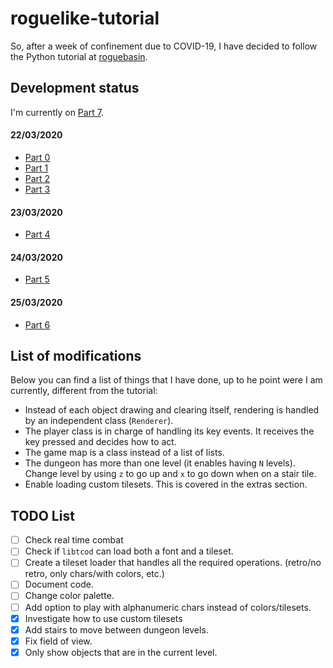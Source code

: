 # roguelike-tutorial
So, after a week of confinement due to COVID-19, I have decided to follow the Python tutorial at [roguebasin](http://www.roguebasin.com/index.php?title=Main_Page).


## Development status

I'm currently on [Part 7](http://www.roguebasin.com/index.php?title=Complete_Roguelike_Tutorial,_using_python3%2Blibtcod,_part_7).


#### 22/03/2020

* [Part 0](http://www.roguebasin.com/index.php?title=Complete_Roguelike_Tutorial,_using_python3%2Blibtcod,_part_0)
* [Part 1](http://www.roguebasin.com/index.php?title=Complete_Roguelike_Tutorial,_using_python3%2Blibtcod,_part_1)
* [Part 2](http://www.roguebasin.com/index.php?title=Complete_Roguelike_Tutorial,_using_python3%2Blibtcod,_part_2)
* [Part 3](http://www.roguebasin.com/index.php?title=Complete_Roguelike_Tutorial,_using_python3%2Blibtcod,_part_3)

#### 23/03/2020

* [Part 4](http://www.roguebasin.com/index.php?title=Complete_Roguelike_Tutorial,_using_python3%2Blibtcod,_part_4)

#### 24/03/2020

* [Part 5](http://www.roguebasin.com/index.php?title=Complete_Roguelike_Tutorial,_using_python3%2Blibtcod,_part_5)

#### 25/03/2020

* [Part 6](http://www.roguebasin.com/index.php?title=Complete_Roguelike_Tutorial,_using_python3%2Blibtcod,_part_6)

## List of modifications

Below you can find a list of things that I have done, up to he point were I am currently, different from the tutorial:

- Instead of each object drawing and clearing itself, rendering is handled by an independent class (`Renderer`).
- The player class is in charge of handling its key events. It receives the key pressed and decides how to act.
- The game map is a class instead of a list of lists.
- The dungeon has more than one level (it enables having `N` levels). Change level by using `z` to go up and `x` to go down when on a stair tile.
- Enable loading custom tilesets. This is covered in the extras section.

## TODO List

- [ ] Check real time combat
- [ ] Check if `libtcod` can load both a font and a tileset. 
- [ ] Create a tileset loader that handles all the required operations. (retro/no retro, only chars/with colors, etc.)
- [ ] Document code.
- [ ] Change color palette.
- [ ] Add option to play with alphanumeric chars instead of colors/tilesets.
- [x] Investigate how to use custom tilesets
- [x] Add stairs to move between dungeon levels.
- [x] Fix field of view.
- [x] Only show objects that are in the current level.
